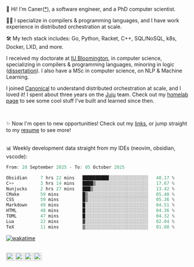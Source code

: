 👋 Hi! I'm Caner([*](https://cderici.github.io/docs/audio/name-pronunciation.opus)), a software engineer, and a PhD computer scientist.

🧙‍♂️ I specialize in compilers & programming languages, and I have work experience in distributed orchestration at scale.

🛠️ My tech stack includes: Go, Python, Racket, C++, SQL/NoSQL, k8s, Docker, LXD, and more.

I received my doctorate at [IU Bloomington](https://sice.indiana.edu/), in computer science, specializing in compilers & programming languages, minoring in logic ([dissertation](https://github.com/cderici/dissertation)). I also have a MSc in computer science, on NLP & Machine Learning.

I joined [Canonical](https://github.com/canonical) to understand distributed orchestration at scale, and I loved it! I spent about three years on the [Juju](https://github.com/juju/juju) team. Check out my [homelab page](https://home.dericilab.live/homelab/) to see some cool stuff I've built and learned since then.

<br>

✨ Now I'm open to new opportunities! Check out my [links](https://dericilab.live/), or jump straight to my [resume](https://home.dericilab.live/assets/docs/CanerDerici_Resume.pdf) to see more! <br><br>

📊 Weekly development data straight from my IDEs (neovim, obsidian, vscode):

<!--START_SECTION:waka-->

```go
From: 28 September 2025 - To: 05 October 2025

Obsidian     7 hrs 22 mins   ██████████░░░░░░░░░░░░░░░   40.17 %
C++          3 hrs 14 mins   ████▒░░░░░░░░░░░░░░░░░░░░   17.67 %
Nunjucks     2 hrs 27 mins   ███▒░░░░░░░░░░░░░░░░░░░░░   13.42 %
CMake        59 mins         █▒░░░░░░░░░░░░░░░░░░░░░░░   05.40 %
CSS          59 mins         █▒░░░░░░░░░░░░░░░░░░░░░░░   05.36 %
Markdown     49 mins         █░░░░░░░░░░░░░░░░░░░░░░░░   04.51 %
HTML         48 mins         █░░░░░░░░░░░░░░░░░░░░░░░░   04.36 %
TOML         47 mins         █░░░░░░░░░░░░░░░░░░░░░░░░   04.32 %
Lua          22 mins         ▓░░░░░░░░░░░░░░░░░░░░░░░░   02.04 %
TeX          11 mins         ▒░░░░░░░░░░░░░░░░░░░░░░░░   01.08 %
```

<!--END_SECTION:waka-->

[![wakatime](https://wakatime.com/badge/user/afc0c5fb-feac-4830-8928-4c313fba9d55.svg)](https://wakatime.com/@afc0c5fb-feac-4830-8928-4c313fba9d55)


<!-- 

![Some github stats](https://github-readme-stats.vercel.app/api?username=cderici&show_icons=true&theme=radical&hide_border=true&hide=stars,contribs) 

-->

<br>

<a href="https://cderici.github.io/">
  <img align="left" alt="Homepage" width="22px" src="https://github.com/elax46/custom-brand-icons/blob/main/icon-svg/tabbar-home.svg" />
</a>
<a href="https://www.linkedin.com/in/caner-derici-0619b0aa">
  <img align="left" alt="LinkedIN" width="22px" src="https://upload.wikimedia.org/wikipedia/commons/8/81/LinkedIn_icon.svg" />
</a>
<a href="https://www.instagram.com/caner.derici/">
  <img align="left" alt="Instagram" width="22px" src="https://raw.githubusercontent.com/hussainweb/hussainweb/main/icons/instagram.png" />
</a>
<a href="https://twitter.com/canerderici">
  <img align="left" alt="Twitter" width="22px" src="https://upload.wikimedia.org/wikipedia/commons/6/6f/Logo_of_Twitter.svg" />
</a>





<!--
**cderici/cderici** is a ✨ _special_ ✨ repository because its `README.md` (this file) appears on your GitHub profile.

Here are some ideas to get you started:

- 🔭 I’m currently working on ...
- 🌱 I’m currently learning ...
- 👯 I’m looking to collaborate on ...
- 🤔 I’m looking for help with ...
- 💬 Ask me about ...
- 📫 How to reach me: ...
- 😄 Pronouns: ...
- ⚡ Fun fact: ...
-->
